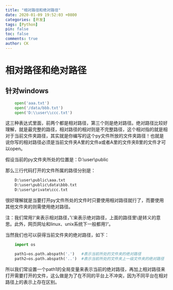 ```yaml
---
title: "相对路径和绝对路径"
date: 2020-01-09 19:52:03 +0800
categories: [开发]
tags: [Python]
pin: false
toc: false
comments: true
author: CK
---
```


# 相对路径和绝对路径

## 针对windows

``` py
    open('aaa.txt')
    open('/data/bbb.txt')
    open('D:\\user\\ccc.txt')
```

这三种表达式里面，前两个都是相对路径，第三个则是绝对路径。绝对路径比较好理解，就是最完整的路径，相对路径的相对则是不完整路径，这个相对指的就是相对于当前文件夹路径，其实就是你编写的这个py文件所放的文件夹路径！也就是说你写的相对路径必须是当前文件夹A里的文件a或者A里的文件夹B里的文件才可以open。

假设当前的py文件夹所处的位置是：D:\user\public

那么三行代码打开的文件所属的路径分别是：

``` py
    D:\user\public\aaa.txt
    D:\user\public\data\bbb.txt
    D:\user\private\ccc.txt
```

很好理解就是当要打开py文件所处的文件时只要使用相对路径就行了，而要使用其他文件夹的则需使用绝对路径。

注：我们常用’/‘来表示相对路径，’\‘来表示绝对路径，上面的路径里\\是转义的意思。此外，网页网址和linux、unix系统下一般都用’/‘。

当然我们也可以获得当前文件夹的绝对路径，如下：

``` py
    import os  

    path1=os.path.abspath('.')   #表示当前所处的文件夹的绝对路径  
    path2=os.path.abspath('..')  #表示当前所处的文件夹上一级文件夹的绝对路径
```

所以我们常设置一个path1的全局变量来表示当前的绝对路径，再加上相对路径来打开需要打开的文件，这么做是为了在不同的平台上不冲突，因为不同平台在相对路径上的表示上存在区别。
